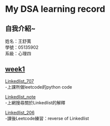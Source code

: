 # My DSA learning record
## 自我介紹~    
姓名：王舒荑    
學號：05135902    
系級：心理四  

## [week1](https://github.com/wangshuti/DSA/tree/master/week1)
[Linkedlist_707](https://github.com/wangshuti/DSA/blob/master/week1/Linkedlist_707.py)    
-上課所做leetcode的python code  
  
[Linkedlist_note](https://github.com/wangshuti/DSA/blob/master/week1/Linkedlist_note.py)  
-上網搜尋關於Linkedlist的解釋  
   
[Linkedlist_206](https://github.com/wangshuti/DSA/blob/master/week1/Linkedlist_206.py)  
-課後Leetcode練習：reverse of Linkedlist
